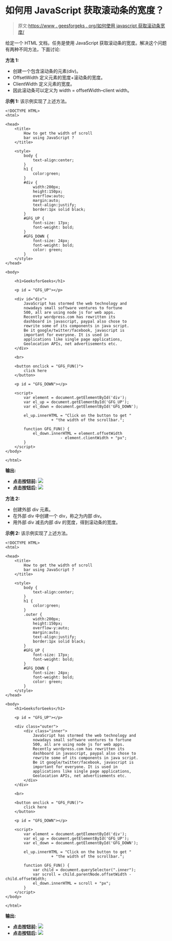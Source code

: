 # 如何用 JavaScript 获取滚动条的宽度？

> 原文:[https://www . geesforgeks . org/如何使用 javascript 获取滚动条宽度/](https://www.geeksforgeeks.org/how-to-get-the-width-of-scroll-bar-using-javascript/)

给定一个 HTML 文档，任务是使用 JavaScript 获取滚动条的宽度。解决这个问题有两种不同方法，下面讨论:

**方法 1:**

*   创建一个包含滚动条的元素(div)。
*   OffsetWidth 定义元素的宽度+滚动条的宽度。
*   ClientWidth 定义元素的宽度。
*   因此滚动条可以定义为 width = offsetWidth–client width。

**示例 1:** 该示例实现了上述方法。

```
<!DOCTYPE HTML> 
<html> 

<head> 
    <title> 
        How to get the width of scroll
        bar using JavaScript ?
    </title>

    <style>
        body {
            text-align:center;
        }
        h1 {
            color:green;
        }
        #div {
            width:200px; 
            height:150px; 
            overflow:auto;
            margin:auto;
            text-align:justify;
            border:1px solid black;
        }
        #GFG_UP {
            font-size: 17px; 
            font-weight: bold;
        }
        #GFG_DOWN {
            font-size: 24px; 
            font-weight: bold;
            color: green;
        }
    </style>
</head> 

<body> 

    <h1>GeeksforGeeks</h1>

    <p id = "GFG_UP"></p>

    <div id="div">
        JavaScript has stormed the web technology and
        nowadays small software ventures to fortune
        500, all are using node js for web apps. 
        Recently wordpress.com has rewritten its
        dashboard in javascript, paypal also chose to
        rewrite some of its components in java script.
        Be it google/twitter/facebook, javascript is
        important for everyone. It is used in 
        applications like single page applications,
        Geolocation APIs, net advertisements etc.
    </div>

    <br>

    <button onclick = "GFG_FUN()">
        click here
    </button>

    <p id = "GFG_DOWN"></p>

    <script>
        var element = document.getElementById('div');
        var el_up = document.getElementById('GFG_UP');
        var el_down = document.getElementById('GFG_DOWN');

        el_up.innerHTML = "Click on the button to get "
                    + "the width of the scrollbar.";

        function GFG_FUN() {
            el_down.innerHTML = element.offsetWidth 
                        - element.clientWidth + "px";
        }
    </script> 
</body> 

</html>
```

**输出:**

*   **点击按钮前:**
    ![](img/1f58d8e8d41f867a41b45e905b1b1a05.png)
*   **点击按钮后:**
    ![](img/bef9b2193314a41f8ba6b27c5cae2e7a.png)

**方法 2:**

*   创建外部 div 元素。
*   在外部 div 中创建一个 div，称之为内部 div。
*   用外部 div 减去内部 div 的宽度，得到滚动条的宽度。

**示例 2:** 该示例实现了上述方法。

```
<!DOCTYPE HTML> 
<html> 

<head> 
    <title> 
        How to get the width of scroll
        bar using JavaScript ?
    </title>

    <style>
        body {
            text-align:center;
        }
        h1 {
            color:green;
        }
        .outer {
            width:200px; 
            height:150px; 
            overflow-y:auto;
            margin:auto;
            text-align:justify;
            border:1px solid black;
        }
        #GFG_UP {
            font-size: 17px; 
            font-weight: bold;
        }
        #GFG_DOWN {
            font-size: 24px; 
            font-weight: bold;
            color: green;
        }
    </style>
</head> 

<body> 
    <h1>GeeksforGeeks</h1>

    <p id = "GFG_UP"></p>

    <div class="outer">
        <div class="inner">
            JavaScript has stormed the web technology and
            nowadays small software ventures to fortune
            500, all are using node js for web apps. 
            Recently wordpress.com has rewritten its
            dashboard in javascript, paypal also chose to
            rewrite some of its components in java script.
            Be it google/twitter/facebook, javascript is
            important for everyone. It is used in 
            applications like single page applications,
            Geolocation APIs, net advertisements etc.
        </div>
    </div>

    <br>

    <button onclick = "GFG_FUN()">
        click here
    </button>

    <p id = "GFG_DOWN"></p>

    <script>
        var element = document.getElementById('div');
        var el_up = document.getElementById('GFG_UP');
        var el_down = document.getElementById('GFG_DOWN');

        el_up.innerHTML = "Click on the button to get "
                    + "the width of the scrollbar.";

        function GFG_FUN() {
            var child = document.querySelector(".inner");
            var scroll = child.parentNode.offsetWidth - child.offsetWidth;
            el_down.innerHTML = scroll + "px";
        }
    </script> 
</body> 

</html>
```

**输出:**

*   **点击按钮前:**
    ![](img/1f58d8e8d41f867a41b45e905b1b1a05.png)
*   **点击按钮后:**
    ![](img/bef9b2193314a41f8ba6b27c5cae2e7a.png)